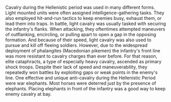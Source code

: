Cavalry during the Hellenistic period was used in many different forms. Light mounted units were often assigned intelligence-gathering tasks. They also employed hit-and-run tactics to keep enemies busy, exhaust them, or lead them into traps. In battle, light cavalry was usually tasked with securing the infantry's flanks. When attacking, they oftentimes attempted maneuvers of outflanking, encircling, or pulling apart to open a gap in the opposing formation. And because of their speed, light cavalry was also used to pursue and kill off fleeing soldiers. 
However, due to the widespread deployment of phalangites (Macedonian pikemen) the infantry's front line was more resistant to cavalry charges than ever before. For that reason, elite cataphracts, a type of especially heavy cavalry, ascended as primary shock troops. Despite their lack of speed and maneuverability, they repeatedly won battles by exploiting gaps or weak points in the enemy's line. 
One effective and unique anti-cavalry during the Hellenistic Period were war elephants. Most horses were deterred just by the presence of elephants. Placing elephants in front of the infantry was a good way to keep enemy cavalry at bay.
